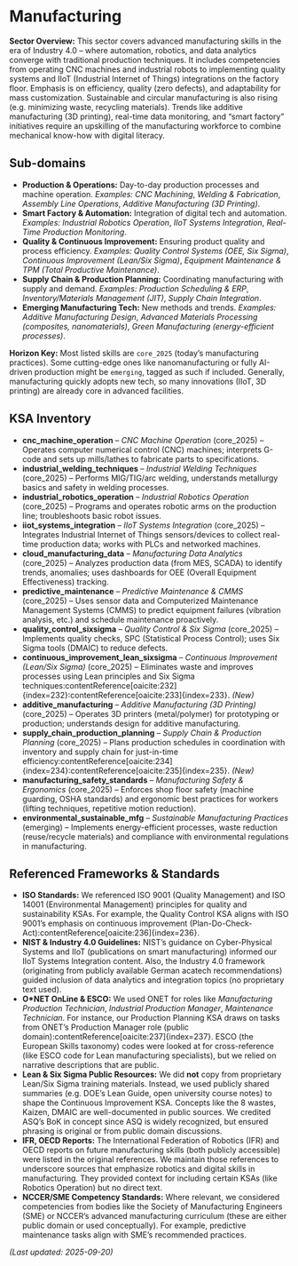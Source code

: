 # Manufacturing

**Sector Overview:** This sector covers advanced manufacturing skills in the era of Industry 4.0 – where automation, robotics, and data analytics converge with traditional production techniques. It includes competencies from operating CNC machines and industrial robots to implementing quality systems and IIoT (Industrial Internet of Things) integrations on the factory floor. Emphasis is on efficiency, quality (zero defects), and adaptability for mass customization. Sustainable and circular manufacturing is also rising (e.g. minimizing waste, recycling materials). Trends like additive manufacturing (3D printing), real-time data monitoring, and “smart factory” initiatives require an upskilling of the manufacturing workforce to combine mechanical know-how with digital literacy.

## Sub-domains

- **Production & Operations:** Day-to-day production processes and machine operation. *Examples:* *CNC Machining*, *Welding & Fabrication*, *Assembly Line Operations*, *Additive Manufacturing (3D Printing)*.
- **Smart Factory & Automation:** Integration of digital tech and automation. *Examples:* *Industrial Robotics Operation*, *IIoT Systems Integration*, *Real-Time Production Monitoring*.
- **Quality & Continuous Improvement:** Ensuring product quality and process efficiency. *Examples:* *Quality Control Systems (OEE, Six Sigma)*, *Continuous Improvement (Lean/Six Sigma)*, *Equipment Maintenance & TPM (Total Productive Maintenance)*.
- **Supply Chain & Production Planning:** Coordinating manufacturing with supply and demand. *Examples:* *Production Scheduling & ERP*, *Inventory/Materials Management (JIT)*, *Supply Chain Integration*.
- **Emerging Manufacturing Tech:** New methods and trends. *Examples:* *Additive Manufacturing Design*, *Advanced Materials Processing (composites, nanomaterials)*, *Green Manufacturing (energy-efficient processes)*.

**Horizon Key:** Most listed skills are `core_2025` (today’s manufacturing practices). Some cutting-edge ones like nanomanufacturing or fully AI-driven production might be `emerging`, tagged as such if included. Generally, manufacturing quickly adopts new tech, so many innovations (IIoT, 3D printing) are already core in advanced facilities.

## KSA Inventory

- **cnc_machine_operation** – *CNC Machine Operation* (core_2025) – Operates computer numerical control (CNC) machines; interprets G-code and sets up mills/lathes to fabricate parts to specifications.
- **industrial_welding_techniques** – *Industrial Welding Techniques* (core_2025) – Performs MIG/TIG/arc welding, understands metallurgy basics and safety in welding processes.
- **industrial_robotics_operation** – *Industrial Robotics Operation* (core_2025) – Programs and operates robotic arms on the production line; troubleshoots basic robot issues.
- **iiot_systems_integration** – *IIoT Systems Integration* (core_2025) – Integrates Industrial Internet of Things sensors/devices to collect real-time production data; works with PLCs and networked machines.
- **cloud_manufacturing_data** – *Manufacturing Data Analytics* (core_2025) – Analyzes production data (from MES, SCADA) to identify trends, anomalies; uses dashboards for OEE (Overall Equipment Effectiveness) tracking.
- **predictive_maintenance** – *Predictive Maintenance & CMMS* (core_2025) – Uses sensor data and Computerized Maintenance Management Systems (CMMS) to predict equipment failures (vibration analysis, etc.) and schedule maintenance proactively.
- **quality_control_sixsigma** – *Quality Control & Six Sigma* (core_2025) – Implements quality checks, SPC (Statistical Process Control); uses Six Sigma tools (DMAIC) to reduce defects.
- **continuous_improvement_lean_sixsigma** – *Continuous Improvement (Lean/Six Sigma)* (core_2025) – Eliminates waste and improves processes using Lean principles and Six Sigma techniques:contentReference[oaicite:232]{index=232}:contentReference[oaicite:233]{index=233}. *(New)*
- **additive_manufacturing** – *Additive Manufacturing (3D Printing)* (core_2025) – Operates 3D printers (metal/polymer) for prototyping or production; understands design for additive manufacturing.
- **supply_chain_production_planning** – *Supply Chain & Production Planning* (core_2025) – Plans production schedules in coordination with inventory and supply chain for just-in-time efficiency:contentReference[oaicite:234]{index=234}:contentReference[oaicite:235]{index=235}. *(New)*
- **manufacturing_safety_standards** – *Manufacturing Safety & Ergonomics* (core_2025) – Enforces shop floor safety (machine guarding, OSHA standards) and ergonomic best practices for workers (lifting techniques, repetitive motion reduction).
- **environmental_sustainable_mfg** – *Sustainable Manufacturing Practices* (emerging) – Implements energy-efficient processes, waste reduction (reuse/recycle materials) and compliance with environmental regulations in manufacturing.

## Referenced Frameworks & Standards

- **ISO Standards:** We referenced ISO 9001 (Quality Management) and ISO 14001 (Environmental Management) principles for quality and sustainability KSAs. For example, the Quality Control KSA aligns with ISO 9001’s emphasis on continuous improvement (Plan-Do-Check-Act):contentReference[oaicite:236]{index=236}.
- **NIST & Industry 4.0 Guidelines:** NIST’s guidance on Cyber-Physical Systems and IIoT (publications on smart manufacturing) informed our IIoT Systems Integration content. Also, the Industry 4.0 framework (originating from publicly available German acatech recommendations) guided inclusion of data analytics and integration topics (no proprietary text used).
- **O*NET OnLine & ESCO:** We used ONET for roles like *Manufacturing Production Technician*, *Industrial Production Manager*, *Maintenance Technician*. For instance, our Production Planning KSA draws on tasks from ONET’s Production Manager role (public domain):contentReference[oaicite:237]{index=237}. ESCO (the European Skills taxonomy) codes were looked at for cross-reference (like ESCO code for Lean manufacturing specialists), but we relied on narrative descriptions that are public.
- **Lean & Six Sigma Public Resources:** We did **not** copy from proprietary Lean/Six Sigma training materials. Instead, we used publicly shared summaries (e.g. DOE’s Lean Guide, open university course notes) to shape the Continuous Improvement KSA. Concepts like the 8 wastes, Kaizen, DMAIC are well-documented in public sources. We credited ASQ’s BoK in concept since ASQ is widely recognized, but ensured phrasing is original or from public domain discussions.
- **IFR, OECD Reports:** The International Federation of Robotics (IFR) and OECD reports on future manufacturing skills (both publicly accessible) were listed in the original references. We maintain those references to underscore sources that emphasize robotics and digital skills in manufacturing. They provided context for including certain KSAs (like Robotics Operation) but no direct text.
- **NCCER/SME Competency Standards:** Where relevant, we considered competencies from bodies like the Society of Manufacturing Engineers (SME) or NCCER’s advanced manufacturing curriculum (these are either public domain or used conceptually). For example, predictive maintenance tasks align with SME’s recommended practices.

*(Last updated: 2025-09-20)*
